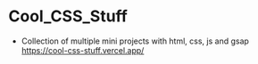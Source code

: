 # Cool_CSS_Stuff
- Collection of multiple mini projects with html, css, js and gsap
https://cool-css-stuff.vercel.app/
